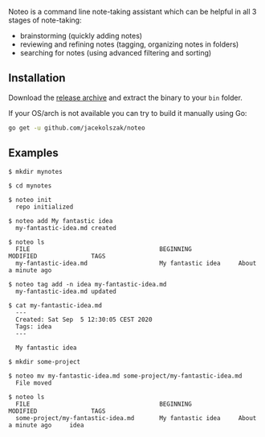 Noteo is a command line note-taking assistant which can be helpful in all 3 stages of note-taking:

* brainstorming (quickly adding notes)
* reviewing and refining notes (tagging, organizing notes in folders)
* searching for notes (using advanced filtering and sorting)

## Installation

Download the [release archive](https://github.com/jacekolszak/noteo/releases) and extract the binary to your `bin` folder.

If your OS/arch is not available you can try to build it manually using Go:

```bash
go get -u github.com/jacekolszak/noteo
```

## Examples

```shell script
$ mkdir mynotes

$ cd mynotes

$ noteo init
  repo initialized

$ noteo add My fantastic idea
  my-fantastic-idea.md created

$ noteo ls
  FILE                                    BEGINNING             MODIFIED               TAGS
  my-fantastic-idea.md                    My fantastic idea     About a minute ago

$ noteo tag add -n idea my-fantastic-idea.md
  my-fantastic-idea.md updated

$ cat my-fantastic-idea.md 
  ---
  Created: Sat Sep  5 12:30:05 CEST 2020
  Tags: idea
  ---
  
  My fantastic idea

$ mkdir some-project

$ noteo mv my-fantastic-idea.md some-project/my-fantastic-idea.md
  File moved

$ noteo ls
  FILE                                    BEGINNING             MODIFIED               TAGS
  some-project/my-fantastic-idea.md       My fantastic idea     About a minute ago     idea
```